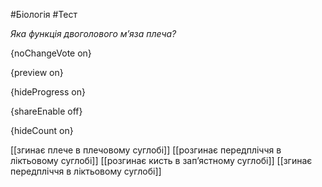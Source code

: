 #Біологія #Тест

*Яка функція двоголового м’яза плеча?*

{noChangeVote on}

{preview on}

{hideProgress on}

{shareEnable off}

{hideCount on}

[[згинає плече в плечовому суглобі]]
[[розгинає передпліччя в ліктьовому суглобі]]
[[розгинає кисть в зап’ястному суглобі]]
[[згинає передпліччя в ліктьовому суглобі]]
